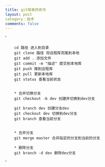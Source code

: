 ```yaml
---
title: git简单的命令
layout: post
category：技术
comments: false
---
```





'


		cd 路径 进入到目录
		git clone 路径 将远程库克隆到本地
		git add . 添加文件
		git commit -m "描述" 提交到本地库
		git push 推到远程库
		git pull 更新本地库
		git status 查看当前状态
		
		
		* 合并切换分支
		git checkout -b dev 创建并切换到dev分支
		
		git branch dev 创建分支dev
		git checkout dev 切换到dev分支
		git branch 查看当前分支
		
		
		* 合并分支
		git merge master 合并指定的分支到当前的分支
		
		* 删除分支
		git branch -d dev 删除dev分支
	
	
	
'
